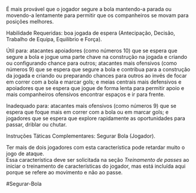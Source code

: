 É mais provável que o jogador segure a bola mantendo-a parada ou movendo-a lentamente para permitir que os companheiros se movam para posições melhores.

Habilidade Requeridas: boa jogada de espera (Antecipação, Decisão, Trabalho de Equipa, Equilibrio e Força).

Útil para: atacantes apoiadores (como números 10) que se espera que segure a bola e jogue uma parte chave na construção na jogada e criando ou configurando chance para outros; atacantes mais ofensivos (como números 9) que se espera que segure a bola e contribua para a construção da jogada e criando ou preparando chances para outros ao invés de focar em correr com a bola e marcar gols; e meias centrais mais defensivos e apoiadores que se espera que jogue de forma lenta para permitir apoio e mais companheiros ofensivos encontrar espaços e ir para frente.

Inadequado para: atacantes mais ofensivos (como números 9) que se espera que foque mais em correr com a bola ou em marcar gols; e jogadores que se espera que explore rapidamente as oportunidades para passar, driblar ou chutar.

Instruções Táticas Complementares: Segurar Bola (Jogador).

Ter mais de dois jogadores com esta característica pode retardar muito o jogo de ataque.  
Essa característica deve ser solicitada na seção _Treinamento de passes_ ao iniciar o treinamento de características do jogador, mas está incluída aqui porque se refere ao movimento e não ao passe.

#Segurar-Bola
